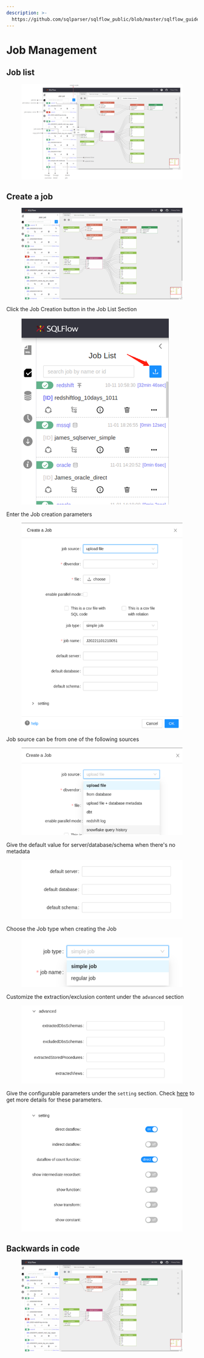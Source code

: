 ```yaml
---
description: >-
  https://github.com/sqlparser/sqlflow_public/blob/master/sqlflow_guide_cn.md#job-list
---
```


# Job Management

## Job list

<figure><img src="../../.gitbook/assets/185734108-5dc282df-0b49-4061-af2d-c9fa21ab885a.png" alt=""><figcaption></figcaption></figure>

## Create a job

<figure><img src="../../.gitbook/assets/185737736-814ae584-ab72-4be6-a4f6-6393607d385f.gif" alt=""><figcaption></figcaption></figure>

Click the Job Creation button in the Job List Section

<figure><img src="../../.gitbook/assets/20221101205559.png" alt=""><figcaption></figcaption></figure>

Enter the Job creation parameters&#x20;

<figure><img src="../../.gitbook/assets/Screenshot from 2022-11-01 21-00-58.png" alt=""><figcaption></figcaption></figure>

Job source can be from one of the following sources

<figure><img src="../../.gitbook/assets/Screenshot from 2022-11-01 21-01-59.png" alt=""><figcaption></figcaption></figure>

Give the default value for server/database/schema when there's no metadata

<figure><img src="../../.gitbook/assets/Screenshot from 2022-11-01 21-22-38.png" alt=""><figcaption></figcaption></figure>

Choose the Job type when creating the Job

<figure><img src="../../.gitbook/assets/Screenshot from 2022-11-01 21-04-21.png" alt=""><figcaption></figcaption></figure>

Customize the extraction/exclusion content under the `advanced` section

<figure><img src="../../.gitbook/assets/Screenshot from 2022-11-01 21-06-07.png" alt=""><figcaption></figcaption></figure>

Give the configurable parameters under the `setting` section. Check [here](../getting-started/different-modes-in-gudu-sqlflow/job-mode.md#simple-job) to get more details for these parameters.

<figure><img src="../../.gitbook/assets/Screenshot from 2022-11-01 21-08-42.png" alt=""><figcaption></figcaption></figure>

## Backwards in code

<figure><img src="../../.gitbook/assets/185738467-b8485e3c-cbc4-4ceb-ab20-5e869908551b.gif" alt=""><figcaption></figcaption></figure>

